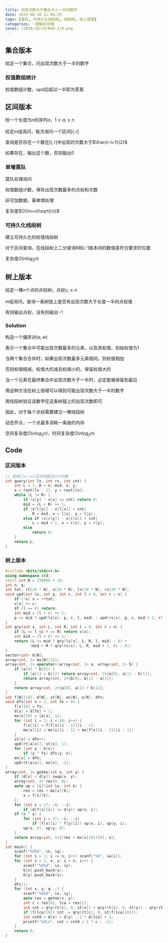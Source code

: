 ```yaml
---
title: 出现次数大于集合大小一半的数字
date: 2019-08-28 11:04:29
tags: [莫队, 可持久化线段树, 线段树, 树上倍增]
categories: ✨题解杂货铺
cover: /2020/10/19/Re0-1/8.png
---
```

## 集合版本

给定一个集合，问出现次数大于一半的数字

### 权值数组统计

权值数组计数，upd后超过一半即为答案

## 区间版本

给一个长度为$n$的序列$a$，$1 \le a_i \le n$

给定$m$组询问，每次询问一个区间$[l,r]$

查询是否存在一个数在$[l,r]$中出现的次数大于$\frac{r-l+1}{2}$

如果存在，输出这个数，否则输出0

### 单增莫队

莫队处理询问

权值数组计数，保存出现次数最多的点权和次数

非可加数据，需单增处理

复杂度$O((m+n)\sqrt{n})$

### 可持久化线段树

建立可持久化的权值线段树

对于区间查询，在线段树上二分查询R和L-1版本间的数值差符合要求的位置

复杂度$O(nlog_2n)$

## 树上版本

给定一棵$n$个点的点权树，点权$c_i \le n$

$m$组询问，查询一条树链上是否有出现次数大于长度一半的点权值

有则输出点权，没有则输出$-1$

### Solution

构造一个偏序对$(a,w)$

表示一个集合中可能出现次数最多的元素，以及其权值，初始权值为1

当两个集合合并时，如果出现次数最多元素相同，则权值相加

否则权值相减，权值大的减去权值小的，保留权值大的

当一个元素在最终集合中出现次数大于一半时，必定能被保留到最后

用这种方法在树上倍增可以得到可能出现次数大于一半的数字

用线段树验证该数字在这条树链上的出现次数即可

因此，对于每个点权需要建立一棵线段树

动态开点，一个点最多消耗一条链的内存

空间复杂度$O(nlog_2n)$，时间复杂度$O(nlog_2n)$

## Code

### 区间版本

```cpp
// 查询[lx,rx]区间内超过cnt的数
int query(int lx, int rx, int cnt) {
    int L = 1, R = n, mid, x, y;
    x = root[lx - 1], y = root[rx];
    while (L != R) {
        if (v[y] - v[x] <= cnt) return 0;
        mid = (L + R) >> 1;
        if (v[l[y]] - v[l[x]] > cnt)
            R = mid, x = l[x], y = l[y];
        else if (v[r[y]] - v[r[x]] > cnt)
            L = mid + 1, x = r[x], y = r[y];
        else
            return 0;
    }
    return L;
}
```

### 树上版本

```cpp
#include <bits/stdc++.h>
using namespace std;
const int N = 250000 + 10;
int n, q;
int tot, rt[20 * N], v[20 * N], ls[20 * N], rs[20 * N];
void upd(int &x, int p, int c, int l = 0, int r = n) {
    if (!x) x = ++tot;
    v[x] += c;
    if (l == r) return;
    int mid = (l + r) >> 1;
    p <= mid ? upd(ls[x], p, c, l, mid) : upd(rs[x], p, c, mid + 1, r);
}
int qry(int x, int L, int R, int l = 0, int r = n) {
    if (L <= l && r <= R) return v[x];
    int mid = (l + r) >> 1;
    return (L <= mid ? qry(ls[x], L, R, l, mid) : 0) +
           (mid < R ? qry(rs[x], L, R, mid + 1, r) : 0);
}
vector<int> G[N];
array<int, 2> mx[N][18];
array<int, 2> operator+(array<int, 2> a, array<int, 2> b) {
    if (a[0] ^ b[0]) {
        if (a[1] > b[1]) return array<int, 2>{a[0], a[1] - b[1]};
        return array<int, 2>{b[0], b[1] - a[1]};
    }
    return array<int, 2>{a[0], a[1] + b[1]};
}
int f[N][18], d[N], st[N], en[N], a[N], dfn;
void dfs(int x = 1, int fx = 0) {
    f[x][0] = fx;
    d[x] = d[fx] + 1;
    mx[x][0] = {a[x], 1};
    for (int i = 1; i < 18; i++) {
        f[x][i] = f[f[x][i - 1]][i - 1];
        mx[x][i] = mx[x][i - 1] + mx[f[x][i - 1]][i - 1];
    }
    st[x] = dfn++;
    upd(rt[a[x]], st[x], 1);
    for (int y : G[x])
        if (y ^ fx) dfs(y, x);
    en[x] = dfn;
    upd(rt[a[x]], en[x], -1);
}
array<int, 2> getmx(int x, int y) {
    if (d[x] < d[y]) swap(x, y);
    array<int, 2> res{0, 0};
    auto up = [&](int &x, int k) {
        res = res + mx[x][k];
        x = f[x][k];
    };
    for (int i = 17; ~i; --i)
        if (d[f[x][i]] >= d[y]) up(x, i);
    if (x ^ y) {
        for (int i = 17; ~i; --i)
            if (f[x][i] ^ f[y][i]) up(x, i), up(y, i);
        up(x, 0), up(y, 0);
    }
    return array<int, 2>{(res + mx[x][0])[0], x};
}
int main() {
    scanf("%d%d", &n, &q);
    for (int i = 1; i <= n; i++) scanf("%d", &a[i]);
    for (int i = 1, x, y; i < n; i++) {
        scanf("%d%d", &x, &y);
        G[x].push_back(y);
        G[y].push_back(x);
    }
    dfs();
    for (int x, y; q--;) {
        scanf("%d%d", &x, &y);
        auto res = getmx(x, y);
        int c = res[0], lca = res[1];
        int cnt = qry(rt[c], 0, st[x]) + qry(rt[c], 0, st[y]) - qry(rt[c], 0, st[lca]);
        if (f[lca][0]) cnt -= qry(rt[c], 0, st[f[lca][0]]);
        int cnt0 = d[x] + d[y] - 2 * d[lca] + 1;
        printf("%d\n", cnt > cnt0 / 2 ? c : -1);
    }
    return 0;
}

```